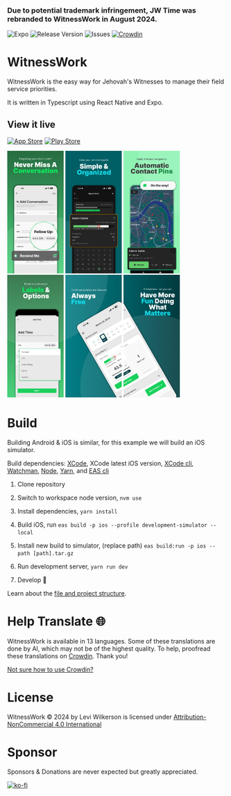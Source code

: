 ### Due to potential trademark infringement, JW Time was rebranded to WitnessWork in August 2024.

![Expo](https://img.shields.io/badge/expo-1C1E24?style=flat&logo=expo&logoColor=#D04A37)
![Release Version](https://img.shields.io/github/v/release/leviFrosty/witness-work)
![Issues](https://img.shields.io/github/issues/leviFrosty/witness-work)
[![Crowdin](https://badges.crowdin.net/witness-work/localized.svg)](https://crowdin.com/project/witness-work)

# WitnessWork

WitnessWork is the easy way for Jehovah's Witnesses to manage their field service priorities.

It is written in Typescript using React Native and Expo.

## View it live

[![App Store](https://img.shields.io/badge/App_Store-0D96F6?style=for-the-badge&logo=app-store&logoColor=white)](https://apps.apple.com/us/app/jw-time/id6469723047)
[![Play Store](https://img.shields.io/badge/Google_Play-414141?style=for-the-badge&logo=google-play&logoColor=white)](https://play.google.com/store/apps/details?id=com.leviwilkerson.witnesswork)

<div float="left">
<img src="./src/docs/screenshots/preview1.jpg" width="130">
<img src="./src/docs/screenshots/preview2.jpg" width="130">
<img src="./src/docs/screenshots/preview3.jpg" width="130">
<img src="./src/docs/screenshots/preview4.jpg" width="130">
<img src="./src/docs/screenshots/preview5.jpg" width="130">
<img src="./src/docs/screenshots/preview6.jpg" width="130">
</div>

# Build

Building Android & iOS is similar, for this example we will build an iOS simulator.

Build dependencies: [XCode](https://docs.expo.dev/workflow/ios-simulator/#install-xcode), XCode latest iOS version, [XCode cli](https://docs.expo.dev/workflow/ios-simulator/#install-xcode-command-line-tools), [Watchman](https://facebook.github.io/watchman/docs/install#macos), [Node](https://nodejs.org/en/download/package-manager), [Yarn](https://classic.yarnpkg.com/lang/en/docs/install/#mac-stable), and [EAS cli](https://docs.expo.dev/eas-update/getting-started/)

1. Clone repository

1. Switch to workspace node version, `nvm use`

1. Install dependencies, `yarn install`

1. Build iOS, run `eas build -p ios --profile development-simulator --local`

1. Install new build to simulator, (replace path) `eas build:run -p ios --path [path].tar.gz`

1. Run development server, `yarn run dev`

1. Develop 🚀

Learn about the [file and project structure](./src/docs/project-structure.md).

# Help Translate 🌐

WitnessWork is available in 13 languages. Some of these translations are done by AI, which may not be of the highest quality. To help, proofread these translations on [Crowdin](https://crowdin.com/project/witness-work/). Thank you!

[Not sure how to use Crowdin?](https://support.crowdin.com/crowdin-intro/)

# License

WitnessWork © 2024 by Levi Wilkerson is licensed under [Attribution-NonCommercial 4.0 International](./LICENSE)

# Sponsor

Sponsors & Donations are never expected but greatly appreciated.

[![ko-fi](https://ko-fi.com/img/githubbutton_sm.svg)](https://ko-fi.com/leviwilkerson)
